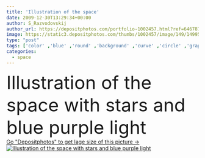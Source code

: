 ```yaml
---
title: 'Illustration of the space'
date: 2009-12-30T13:29:34+00:00
author: S_Razvodovskij
author_url: https://depositphotos.com/portfolio-1002457.html?ref=64678756
image: https://static3.depositphotos.com/thumbs/1002457/image/149/1499578/api_thumb_450.jpg?forcejpeg=true
type: "post"
tags: ['color' ,'blue' ,'round' ,'background' ,'curve' ,'circle' ,'graphic' ,'illustration' ,'space' ,'shape' ,'sky' ,'abstract' ,'texture' ,'air' ,'energy' ,'light' ,'pattern' ,'black' ,'power' ,'style' ,'wave' ,'fractal' ,'modern' ,'explosion' ,'backdrop' ,'fantasy' ,'flowing' ,'effect' ,'motion' ,'purple' ,'smooth' ,'spirit' ,'stream' ,'swirl' ,'flow' ,'futuristic' ,'figure' ,'digital' ,'with' ,'network' ,'pulse' ,'flame' ,'wallpaper' ,'web' ,'science' ,'stars' ,'flash' ,'bubble' ,'astronomy' ,'galaxy' ]
categories: 
  - space
---
```

<div aling="center">
            <font size="60"> Illustration of the space with stars and blue purple light</font>   
</div>
<div>
    <a href='https://depositphotos.com/1499578/stock-photo-illustration-of-the-space.html?ref=64678756' target=_blank > Go "Depositphotos" to get lage size of this picture ->
        <img href='https://depositphotos.com/1499578/stock-photo-illustration-of-the-space.html?ref=64678756' src='https://static3.depositphotos.com/1002457/149/i/950/depositphotos_1499578-stock-photo-illustration-of-the-space.jpg?forcejpeg=true' alt='Illustration of the space with stars and blue purple light' >
    </a>
</div>
